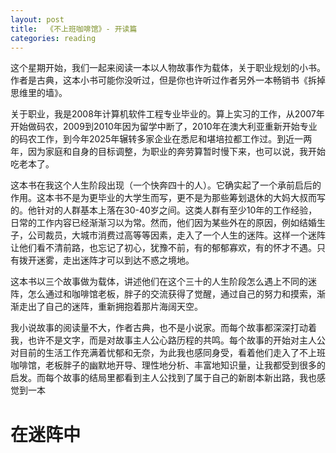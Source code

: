 ```yaml
---
layout: post
title:  《不上班咖啡馆》- 开读篇
categories: reading
---
```


这个星期开始，我们一起来阅读一本以人物故事作为载体，关于职业规划的小书。作者是古典，这本小书可能你没听过，但是你也许听过作者另外一本畅销书《拆掉思维里的墙》。

关于职业，我是2008年计算机软件工程专业毕业的。算上实习的工作，从2007年开始做码农，2009到2010年因为留学中断了，2010年在澳大利亚重新开始专业的码农工作，到今年2025年辗转多家企业在悉尼和堪培拉都工作过。到近一两年，因为家庭和自身的目标调整，为职业的奔劳算暂时慢下来，也可以说，我开始吃老本了。

这本书在我这个人生阶段出现（一个快奔四十的人）。它确实起了一个承前启后的作用。这本书不是为更毕业的大学生而写，更不是为那些筹划退休的大妈大叔而写的。他针对的人群基本上落在30-40岁之间。这类人群有至少10年的工作经验，日常的工作内容已经渐渐习以为常。然而，他们因为某些外在的原因，例如结婚生子，公司裁员，大城市消费过高等等因素，走入了一个人生的迷阵。这样一个迷阵让他们看不清前路，也忘记了初心，犹豫不前，有的郁郁寡欢，有的怀才不遇。只有拨开迷雾，走出迷阵才可以到达不惑之境地。

这本书以三个故事做为载体，讲述他们在这个三十的人生阶段怎么遇上不同的迷阵，怎么通过和咖啡馆老板，胖子的交流获得了觉醒，通过自己的努力和摸索，渐渐走出了自己的迷阵，重新拥抱着那片海阔天空。

我小说故事的阅读量不大，作者古典，也不是小说家。而每个故事都深深打动着我，也许不是文字，而是对故事主人公心路历程的共鸣。每个故事的开始对主人公对目前的生活工作充满着忧郁和无奈，为此我也感同身受，看着他们走入了不上班咖啡馆，老板胖子的幽默地开导、理性地分析、丰富地知识量，让我都受到很多的启发。而每个故事的结局里都看到主人公找到了属于自己的新剧本新出路，我也感觉到一本

# 在迷阵中



<!--stackedit_data:
eyJoaXN0b3J5IjpbODA1NTU1OTczLC05ODQxODAwNzVdfQ==
-->